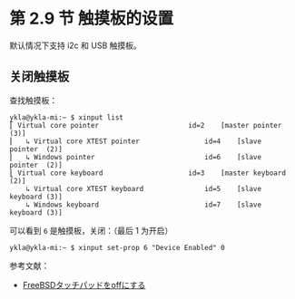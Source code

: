 # 第 2.9 节 触摸板的设置

默认情况下支持 i2c 和 USB 触摸板。

## 关闭触摸板

查找触摸板：

```shell
ykla@ykla-mi:~ $ xinput list
⎡ Virtual core pointer                    	id=2	[master pointer  (3)]
⎜   ↳ Virtual core XTEST pointer              	id=4	[slave  pointer  (2)]
⎜   ↳ Windows pointer                         	id=6	[slave  pointer  (2)]
⎣ Virtual core keyboard                   	id=3	[master keyboard (2)]
    ↳ Virtual core XTEST keyboard             	id=5	[slave  keyboard (3)]
    ↳ Windows keyboard                        	id=7	[slave  keyboard (3)]
```

可以看到 `6` 是触摸板，关闭：（最后 1 为开启）

```shell
ykla@ykla-mi:~ $ xinput set-prop 6 "Device Enabled" 0
```

参考文献：

- [FreeBSDタッチパッドをoffにする](https://qiita.com/fygar256/items/35100d43b096470631d6)

